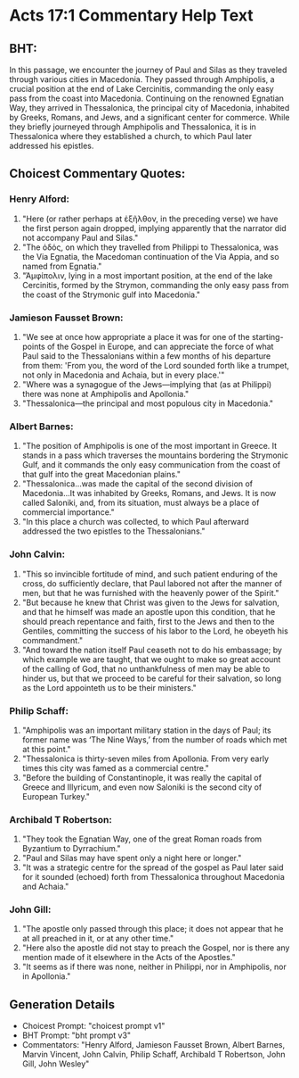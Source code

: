 # Acts 17:1 Commentary Help Text

## BHT:
In this passage, we encounter the journey of Paul and Silas as they traveled through various cities in Macedonia. They passed through Amphipolis, a crucial position at the end of Lake Cercinitis, commanding the only easy pass from the coast into Macedonia. Continuing on the renowned Egnatian Way, they arrived in Thessalonica, the principal city of Macedonia, inhabited by Greeks, Romans, and Jews, and a significant center for commerce. While they briefly journeyed through Amphipolis and Thessalonica, it is in Thessalonica where they established a church, to which Paul later addressed his epistles.

## Choicest Commentary Quotes:
### Henry Alford:
1. "Here (or rather perhaps at ἐξῆλθον, in the preceding verse) we have the first person again dropped, implying apparently that the narrator did not accompany Paul and Silas." 
2. "The ὁδός, on which they travelled from Philippi to Thessalonica, was the Via Egnatia, the Macedoman continuation of the Via Appia, and so named from Egnatia." 
3. "Ἀμφίπολιν, lying in a most important position, at the end of the lake Cercinitis, formed by the Strymon, commanding the only easy pass from the coast of the Strymonic gulf into Macedonia."

### Jamieson Fausset Brown:
1. "We see at once how appropriate a place it was for one of the starting-points of the Gospel in Europe, and can appreciate the force of what Paul said to the Thessalonians within a few months of his departure from them: 'From you, the word of the Lord sounded forth like a trumpet, not only in Macedonia and Achaia, but in every place.'" 
2. "Where was a synagogue of the Jews—implying that (as at Philippi) there was none at Amphipolis and Apollonia."
3. "Thessalonica—the principal and most populous city in Macedonia."

### Albert Barnes:
1. "The position of Amphipolis is one of the most important in Greece. It stands in a pass which traverses the mountains bordering the Strymonic Gulf, and it commands the only easy communication from the coast of that gulf into the great Macedonian plains." 
2. "Thessalonica...was made the capital of the second division of Macedonia...It was inhabited by Greeks, Romans, and Jews. It is now called Saloniki, and, from its situation, must always be a place of commercial importance."
3. "In this place a church was collected, to which Paul afterward addressed the two epistles to the Thessalonians."

### John Calvin:
1. "This so invincible fortitude of mind, and such patient enduring of the cross, do sufficiently declare, that Paul labored not after the manner of men, but that he was furnished with the heavenly power of the Spirit."
2. "But because he knew that Christ was given to the Jews for salvation, and that he himself was made an apostle upon this condition, that he should preach repentance and faith, first to the Jews and then to the Gentiles, committing the success of his labor to the Lord, he obeyeth his commandment."
3. "And toward the nation itself Paul ceaseth not to do his embassage; by which example we are taught, that we ought to make so great account of the calling of God, that no unthankfulness of men may be able to hinder us, but that we proceed to be careful for their salvation, so long as the Lord appointeth us to be their ministers."

### Philip Schaff:
1. "Amphipolis was an important military station in the days of Paul; its former name was ‘The Nine Ways,’ from the number of roads which met at this point." 
2. "Thessalonica is thirty-seven miles from Apollonia. From very early times this city was famed as a commercial centre." 
3. "Before the building of Constantinople, it was really the capital of Greece and Illyricum, and even now Saloniki is the second city of European Turkey."

### Archibald T Robertson:
1. "They took the Egnatian Way, one of the great Roman roads from Byzantium to Dyrrachium." 
2. "Paul and Silas may have spent only a night here or longer." 
3. "It was a strategic centre for the spread of the gospel as Paul later said for it sounded (echoed) forth from Thessalonica throughout Macedonia and Achaia."

### John Gill:
1. "The apostle only passed through this place; it does not appear that he at all preached in it, or at any other time." 
2. "Here also the apostle did not stay to preach the Gospel, nor is there any mention made of it elsewhere in the Acts of the Apostles." 
3. "It seems as if there was none, neither in Philippi, nor in Amphipolis, nor in Apollonia."


## Generation Details
- Choicest Prompt: "choicest prompt v1"
- BHT Prompt: "bht prompt v3"
- Commentators: "Henry Alford, Jamieson Fausset Brown, Albert Barnes, Marvin Vincent, John Calvin, Philip Schaff, Archibald T Robertson, John Gill, John Wesley"
